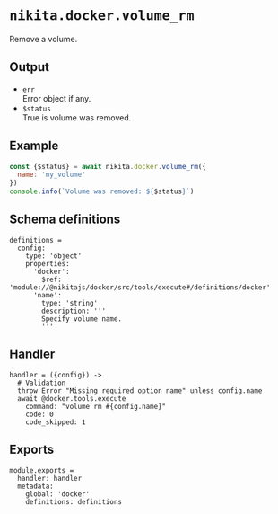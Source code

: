 
# `nikita.docker.volume_rm`

Remove a volume.

## Output

* `err`   
  Error object if any.
* `$status`   
  True is volume was removed.

## Example

```js
const {$status} = await nikita.docker.volume_rm({
  name: 'my_volume'
})
console.info(`Volume was removed: ${$status}`)
```

## Schema definitions

    definitions =
      config:
        type: 'object'
        properties:
          'docker':
            $ref: 'module://@nikitajs/docker/src/tools/execute#/definitions/docker'
          'name':
            type: 'string'
            description: '''
            Specify volume name.
            '''

## Handler

    handler = ({config}) ->
      # Validation
      throw Error "Missing required option name" unless config.name
      await @docker.tools.execute
        command: "volume rm #{config.name}"
        code: 0
        code_skipped: 1

## Exports

    module.exports =
      handler: handler
      metadata:
        global: 'docker'
        definitions: definitions
